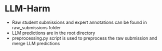 # LLM-Harm

- Raw student submissions and expert annotations can be found in raw_submissions folder
- LLM predictions are in the root directory
- preprocessing.py script is used to preprocess the raw submission and merge LLM predictions
